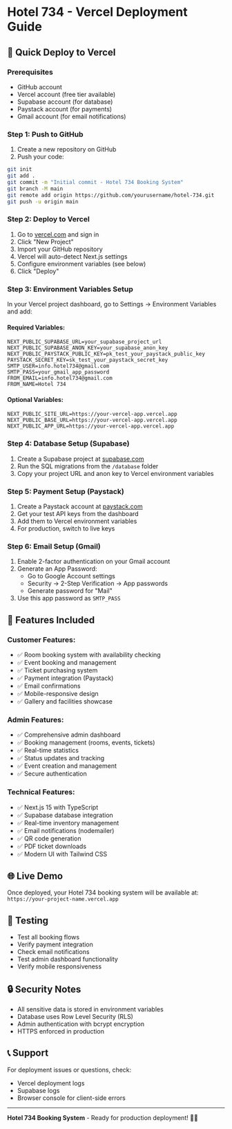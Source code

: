 # Hotel 734 - Vercel Deployment Guide

## 🚀 Quick Deploy to Vercel

### Prerequisites
- GitHub account
- Vercel account (free tier available)
- Supabase account (for database)
- Paystack account (for payments)
- Gmail account (for email notifications)

### Step 1: Push to GitHub
1. Create a new repository on GitHub
2. Push your code:
```bash
git init
git add .
git commit -m "Initial commit - Hotel 734 Booking System"
git branch -M main
git remote add origin https://github.com/yourusername/hotel-734.git
git push -u origin main
```

### Step 2: Deploy to Vercel
1. Go to [vercel.com](https://vercel.com) and sign in
2. Click "New Project"
3. Import your GitHub repository
4. Vercel will auto-detect Next.js settings
5. Configure environment variables (see below)
6. Click "Deploy"

### Step 3: Environment Variables Setup

In your Vercel project dashboard, go to Settings → Environment Variables and add:

#### Required Variables:
```
NEXT_PUBLIC_SUPABASE_URL=your_supabase_project_url
NEXT_PUBLIC_SUPABASE_ANON_KEY=your_supabase_anon_key
NEXT_PUBLIC_PAYSTACK_PUBLIC_KEY=pk_test_your_paystack_public_key
PAYSTACK_SECRET_KEY=sk_test_your_paystack_secret_key
SMTP_USER=info.hotel734@gmail.com
SMTP_PASS=your_gmail_app_password
FROM_EMAIL=info.hotel734@gmail.com
FROM_NAME=Hotel 734
```

#### Optional Variables:
```
NEXT_PUBLIC_SITE_URL=https://your-vercel-app.vercel.app
NEXT_PUBLIC_BASE_URL=https://your-vercel-app.vercel.app
NEXT_PUBLIC_APP_URL=https://your-vercel-app.vercel.app
```

### Step 4: Database Setup (Supabase)
1. Create a Supabase project at [supabase.com](https://supabase.com)
2. Run the SQL migrations from the `/database` folder
3. Copy your project URL and anon key to Vercel environment variables

### Step 5: Payment Setup (Paystack)
1. Create a Paystack account at [paystack.com](https://paystack.com)
2. Get your test API keys from the dashboard
3. Add them to Vercel environment variables
4. For production, switch to live keys

### Step 6: Email Setup (Gmail)
1. Enable 2-factor authentication on your Gmail account
2. Generate an App Password:
   - Go to Google Account settings
   - Security → 2-Step Verification → App passwords
   - Generate password for "Mail"
3. Use this app password as `SMTP_PASS`

## 🔧 Features Included

### Customer Features:
- ✅ Room booking system with availability checking
- ✅ Event booking and management
- ✅ Ticket purchasing system
- ✅ Payment integration (Paystack)
- ✅ Email confirmations
- ✅ Mobile-responsive design
- ✅ Gallery and facilities showcase

### Admin Features:
- ✅ Comprehensive admin dashboard
- ✅ Booking management (rooms, events, tickets)
- ✅ Real-time statistics
- ✅ Status updates and tracking
- ✅ Event creation and management
- ✅ Secure authentication

### Technical Features:
- ✅ Next.js 15 with TypeScript
- ✅ Supabase database integration
- ✅ Real-time inventory management
- ✅ Email notifications (nodemailer)
- ✅ QR code generation
- ✅ PDF ticket downloads
- ✅ Modern UI with Tailwind CSS

## 🌐 Live Demo
Once deployed, your Hotel 734 booking system will be available at:
`https://your-project-name.vercel.app`

## 📱 Testing
- Test all booking flows
- Verify payment integration
- Check email notifications
- Test admin dashboard functionality
- Verify mobile responsiveness

## 🔒 Security Notes
- All sensitive data is stored in environment variables
- Database uses Row Level Security (RLS)
- Admin authentication with bcrypt encryption
- HTTPS enforced in production

## 📞 Support
For deployment issues or questions, check:
- Vercel deployment logs
- Supabase logs
- Browser console for client-side errors

---
**Hotel 734 Booking System** - Ready for production deployment! 🏨✨

